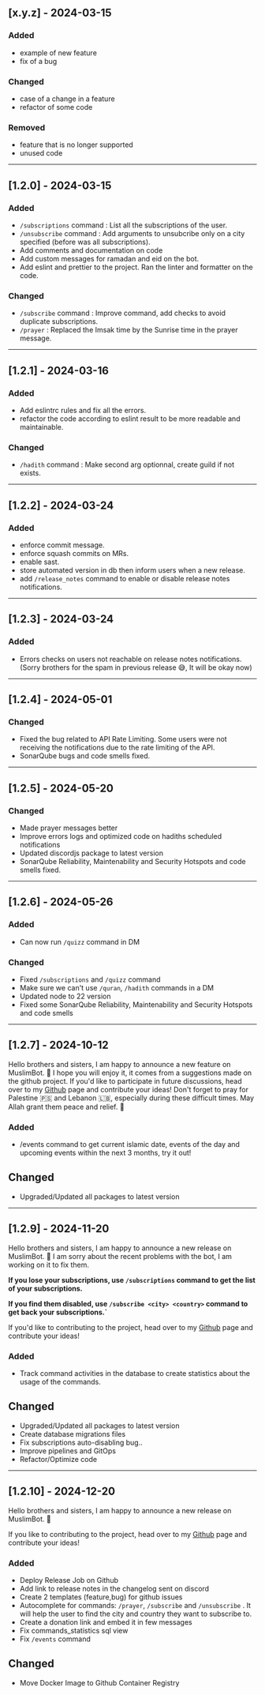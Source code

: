 ## [x.y.z] - 2024-03-15

### Added

- example of new feature
- fix of a bug

### Changed

- case of a change in a feature
- refactor of some code

### Removed

- feature that is no longer supported
- unused code


---

## [1.2.0] - 2024-03-15

### Added

- `/subscriptions` command : List all the subscriptions of the user.
- `/unsubscribe` command : Add arguments to unsubcribe only on a city specified (before was all subscriptions).
- Add comments and documentation on code
- Add custom messages for ramadan and eid on the bot. 
- Add eslint and prettier to the project. Ran the linter and formatter on the code.

### Changed

- `/subscribe` command : Improve command, add checks to avoid duplicate subscriptions.
- `/prayer` : Replaced the Imsak time by the Sunrise time in the prayer message.


---

## [1.2.1] - 2024-03-16

### Added

- Add eslintrc rules and fix all the errors.
- refactor the code according to eslint result to be more readable and maintainable.

### Changed

- `/hadith` command : Make second arg optionnal, create guild if not exists.

---

## [1.2.2] - 2024-03-24

### Added

- enforce commit message.
- enforce squash commits on MRs.
- enable sast.
- store automated version in db then inform users when a new release.
- add `/release_notes` command to enable or disable release notes notifications.

---

## [1.2.3] - 2024-03-24

### Added

- Errors checks on users not reachable on release notes notifications.
(Sorry brothers for the spam in previous release 😅, It will be okay now)

---

## [1.2.4] - 2024-05-01

### Changed

- Fixed the bug related to API Rate Limiting. Some users were not receiving the notifications due to the rate limiting of the API.
- SonarQube bugs and code smells fixed.

---

## [1.2.5] - 2024-05-20

### Changed

- Made prayer messages better
- Improve errors logs and optimized code on hadiths scheduled notifications
- Updated discordjs package to latest version
- SonarQube Reliability, Maintenability and Security Hotspots and code smells fixed.

---

## [1.2.6] - 2024-05-26

### Added

- Can now run `/quizz` command in DM

### Changed

- Fixed `/subscriptions` and `/quizz` command
- Make sure we can't use `/quran`, `/hadith` commands in a DM
- Updated node to 22 version
- Fixed some SonarQube Reliability, Maintenability and Security Hotspots and code smells

---

## [1.2.7] - 2024-10-12

Hello brothers and sisters, I am happy to announce a new feature on MuslimBot. 🙂
I hope you will enjoy it, it comes from a suggestions made on the github project. If you'd like to participate in future discussions, head over to my [Github](https://github.com/fivekage/muslimbot/discussions) page and contribute your ideas! 
Don't forget to pray for Palestine 🇵🇸 and Lebanon 🇱🇧, especially during these difficult times. May Allah grant them peace and relief. 🙏

### Added

- /events command to get current islamic date, events of the day and upcoming events within the next 3 months, try it out!

## Changed
- Upgraded/Updated all packages to latest version

---

## [1.2.9] - 2024-11-20

Hello brothers and sisters, I am happy to announce a new release on MuslimBot. 🙂
I am sorry about the recent problems with the bot, I am working on it to fix them.

**If you lose your subscriptions, use `/subscriptions` command to get the list of your subscriptions.**

**If you find them disabled, use `/subscribe <city> <country>` command to get back your subscriptions.`**

If you'd like to contributing to the project, head over to my [Github](https://github.com/fivekage/muslimbot/discussions) page and contribute your ideas! 

### Added
- Track command activities in the database to create statistics about the usage of the commands.

## Changed
- Upgraded/Updated all packages to latest version
- Create database migrations files
- Fix subscriptions auto-disabling bug..
- Improve pipelines and GitOps
- Refactor/Optimize code
  
---

## [1.2.10] - 2024-12-20

Hello brothers and sisters, I am happy to announce a new release on MuslimBot. 🙂

If you like to contributing to the project, head over to my [Github](https://github.com/fivekage/muslimbot/discussions) page and contribute your ideas! 

### Added
- Deploy Release Job on Github
- Add link to release notes in the changelog sent on discord
- Create 2 templates (feature,bug) for github issues
- Autocomplete for commands: `/prayer`, `/subscribe` and `/unsubscribe` . It will help the user to find the city and country they want to subscribe to.
- Create a donation link and embed it in few messages
- Fix commands_statistics sql view
- Fix `/events` command

## Changed
- Move Docker Image to Github Container Registry
  

  
